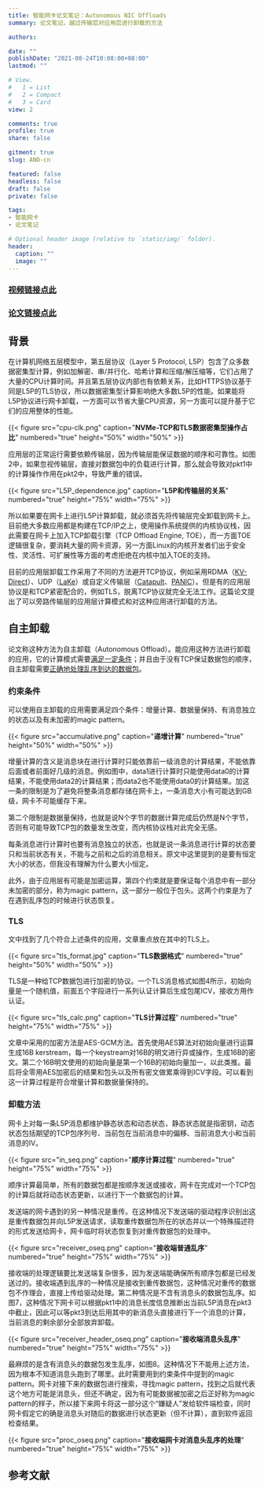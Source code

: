 ```yaml
---
title: 智能网卡论文笔记：Autonomous NIC Offloads
summary: 论文笔记，越过传输层对应用层进行卸载的方法

authors:

date: ""
publishDate: "2021-08-24T10:08:00+08:00"
lastmod: ""

# View.
#   1 = List
#   2 = Compact
#   3 = Card
view: 2

comments: true
profile: true
share: false

gitment: true
slug: ANO-cn

featured: false
headless: false
draft: false
private: false

tags:
- 智能网卡
- 论文笔记

# Optional header image (relative to `static/img/` folder).
header:
  caption: ""
  image: ""
---
```


<!-- <center><iframe width="560" height="315" src="https://www.youtube.com/embed/NM11SZu-ABk" title="YouTube video player" frameborder="0" allow="accelerometer; autoplay; clipboard-write; encrypted-media; gyroscope; picture-in-picture" allowfullscreen></iframe></center> -->



### [视频链接点此](https://www.youtube.com/watch?v=NM11SZu-ABk&ab_channel=BorisPismenny)

### [论文链接点此](https://dl.acm.org/doi/pdf/10.1145/3445814.3446732)

## **背景**

在计算机网络五层模型中，第五层协议（Layer 5 Protocol, L5P）包含了众多数据密集型计算，例如加解密、串/并行化、哈希计算和压缩/解压缩等，它们占用了大量的CPU计算时间。并且第五层协议内部也有依赖关系，比如HTTPS协议基于同是L5P的TLS协议，所以数据密集型计算影响绝大多数L5P的性能。如果能将L5P协议进行网卡卸载，一方面可以节省大量CPU资源，另一方面可以提升基于它们的应用整体的性能。

{{< figure src="cpu-clk.png" caption="**NVMe-TCP和TLS数据密集型操作占比**" numbered="true" height="50%" width="50%" >}}

应用层的正常运行需要依赖传输层，因为传输层能保证数据的顺序和可靠性。如图2中，如果忽视传输层，直接对数据包中的负载进行计算，那么就会导致对pkt1中的计算操作作用在pkt2中，导致严重的错误。

{{< figure src="L5P_dependence.jpg" caption="**L5P和传输层的关系**" numbered="true" height="75%" width="75%" >}}

所以如果要在网卡上进行L5P计算卸载，就必须首先将传输层完全卸载到网卡上。目前绝大多数应用都是构建在TCP/IP之上，使用操作系统提供的内核协议栈，因此需要在网卡上加入TCP卸载引擎（TCP Offload Engine, TOE），而一方面TOE逻辑很复杂，要消耗大量的网卡资源，另一方面Linux的内核开发者们出于安全性、灵活性、可扩展性等方面的考虑拒绝在内核中加入TOE的支持。

目前的应用层卸载工作采用了不同的方法避开TCP协议，例如采用RDMA（[KV-Direct](https://ring0.me/files/KV-Direct/kv-direct-paper.pdf)）、UDP（[LaKe](https://ieeexplore.ieee.org/stamp/stamp.jsp?arnumber=8641696)）或自定义传输层（[Catapult](https://ieeexplore.ieee.org/stamp/stamp.jsp?tp=&arnumber=7106407)、[PANIC](https://www.usenix.org/system/files/osdi20-lin.pdf)）。但是有的应用层协议是和TCP紧密配合的，例如TLS，脱离TCP协议就完全无法工作。这篇论文提出了可以旁路传输层的应用层计算模式和对这种应用进行卸载的方法。

## **自主卸载**

论文称这种方法为自主卸载（Autonomous Offload）。能应用这种方法进行卸载的应用，它的计算模式需要[满足一定条件](#约束条件)；并且由于没有TCP保证数据包的顺序，自主卸载需要[正确地处理乱序到达的数据包](#卸载方法)。

### **约束条件**

可以使用自主卸载的应用需要满足四个条件：增量计算、数据量保持、有消息独立的状态以及有未加密的magic pattern。

{{< figure src="accumulative.png" caption="**递增计算**" numbered="true" height="50%" width="50%" >}}

增量计算的含义是消息块在进行计算时只能依靠前一级消息的计算结果，不能依靠后面或者前面好几级的消息。例如图中，data1进行计算时只能使用data0的计算结果，不能使用data2的计算结果；而data2也不能使用data0的计算结果。加这一条的限制是为了避免将整条消息都存储在网卡上，一条消息大小有可能达到GB级，网卡不可能缓存下来。

第二个限制是数据量保持，也就是说N个字节的数据计算完成后仍然是N个字节，否则有可能导致TCP包的数量发生改变，而内核协议栈对此完全无感。

每条消息进行计算时也要有消息独立的状态，也就是说一条消息进行计算的状态要只和当前状态有关，不能与之前和之后的消息相关。原文中这里提到的是要有恒定大小的状态，但我没有理解为什么要大小恒定。

此外，由于应用层有可能是加密运算，第四个约束就是要保证每个消息中有一部分未加密的部分，称为magic pattern，这一部分一般位于包头。这两个约束是为了在遇到乱序包的时候进行状态恢复。

### **TLS**

文中找到了几个符合上述条件的应用，文章重点放在其中的TLS上。

{{< figure src="tls_format.jpg" caption="**TLS数据格式**" numbered="true" height="50%" width="50%" >}}

TLS是一种给TCP数据包进行加密的协议。一个TLS消息格式如图4所示，初始向量是一个随机值，前面五个字段进行一系列认证计算后生成包尾ICV，接收方用作认证。

{{< figure src="tls_calc.png" caption="**TLS计算过程**" numbered="true" height="75%" width="75%" >}}

文章中采用的加密方法是AES-GCM方法。首先使用AES算法对初始向量进行运算生成16B kerstream，每一个keystream对16B的明文进行异或操作，生成16B的密文。第二个16B明文使用的初始向量是第一个16B的初始向量加一，以此类推。最后将全零用AES加密后的结果和包头以及所有密文做累乘得到ICV字段。可以看到这一计算过程是符合增量计算和数据量保持的。

### **卸载方法**

网卡上对每一条L5P消息都维护静态状态和动态状态，静态状态就是指密钥，动态状态包括期望的TCP包序列号、当前包在当前消息中的偏移、当前消息大小和当前消息的IV。

{{< figure src="in_seq.png" caption="**顺序计算过程**" numbered="true" height="75%" width="75%" >}}

顺序计算最简单，所有的数据包都是按顺序发送或接收，网卡在完成对一个TCP包的计算后就将动态状态更新，以进行下一个数据包的计算。

发送端的网卡遇到的另一种情况是重传。在这种情况下发送端的驱动程序识别出这是重传数据包并向L5P发送请求，读取重传数据包所在的状态并以一个特殊描述符的形式发送给网卡，网卡临时将状态恢复到对重传数据包的处理中。

{{< figure src="receiver_oseq.png" caption="**接收端普通乱序**" numbered="true" height="75%" width="75%" >}}

接收端的处理逻辑要比发送端复杂很多，因为发送端能确保所有顺序包都是已经发送过的。接收端遇到乱序的一种情况是接收到重传数据包，这种情况对重传的数据包不作理会，直接上传给驱动处理。第二种情况是不含有消息头的数据包乱序。如图7，这种情况下网卡可以根据pkt1中的消息长度信息推断出当前L5P消息在pkt3中截止，因此可以等pkt3到达后用其中的新消息头直接进行下一个消息的计算，当前消息的剩余部分全部放弃卸载。

{{< figure src="receiver_header_oseq.png" caption="**接收端消息头乱序**" numbered="true" height="75%" width="75%" >}}

最麻烦的是含有消息头的数据包发生乱序，如图8。这种情况下不能用上述方法，因为根本不知道消息头跑到了哪里。此时需要用到约束条件中提到的magic pattern。网卡对接下来的数据包进行搜索，寻找magic pattern，找到之后就代表这个地方可能是消息头，但还不确定，因为有可能数据被加密之后正好称为magic pattern的样子，所以接下来网卡将这一部分这个“嫌疑人”发给软件端检查，同时网卡假定它的确是消息头对随后的数据进行状态更新（但不计算），直到软件返回检查结果。

{{< figure src="proc_oseq.png" caption="**接收端网卡对消息头乱序的处理**" numbered="true" height="75%" width="75%" >}}

## **参考文献**



